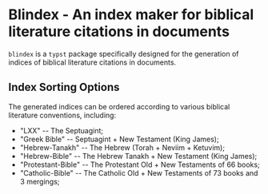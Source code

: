 # Blindex - An index maker for biblical literature citations in documents

`blindex` is a `typst` package specifically designed for the generation of indices of biblical
literature citations in documents.

## Index Sorting Options

The generated indices can be ordered according to various biblical literature conventions,
including:

- "LXX" -- The Septuagint;
- "Greek Bible" -- Septuagint + New Testament (King James);
- "Hebrew-Tanakh" -- The Hebrew (Torah + Neviim + Ketuvim);
- "Hebrew-Bible" -- The Hebrew Tanakh + New Testament (King James);
- "Protestant-Bible" -- The Protestant Old + New Testaments of 66 books;
- "Catholic-Bible" -- The Catholic Old + New Testaments of 73 books and 3 mergings;


